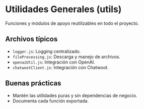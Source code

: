 # Utilidades Generales (utils)

Funciones y módulos de apoyo reutilizables en todo el proyecto.

## Archivos típicos

- `logger.js`: Logging centralizado.
- `fileProcessing.js`: Descarga y manejo de archivos.
- `openaiUtil.js`: Integración con OpenAI.
- `chatwootClient.js`: Integración con Chatwoot.

## Buenas prácticas
- Mantén las utilidades puras y sin dependencias de negocio.
- Documenta cada función exportada.
